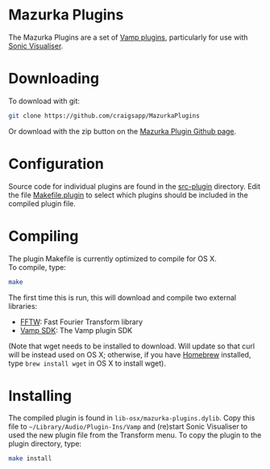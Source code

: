 Mazurka Plugins
================

The Mazurka Plugins are a set of [Vamp plugins](http://www.vamp-plugins.org),
particularly for use with [Sonic Visualiser](http://www.sonicvisualiser.org).


Downloading
===========

To download with git:

```bash
git clone https://github.com/craigsapp/MazurkaPlugins
```

Or download with the zip button on the [Mazurka Plugin Github page](https://github.com/craigsapp/MazurkaPlugins).


Configuration
=============

Source code for individual plugins are found in the
[src-plugin](https://github.com/craigsapp/MazurkaPlugins/tree/master/src-plugin)
directory.  Edit the file
[Makefile.plugin](https://github.com/craigsapp/MazurkaPlugins/tree/master/Makefile.plugin#L10-L25)
to select which plugins should be included in the compiled plugin file.


Compiling
=========

The plugin Makefile is currently optimized to compile for OS X.  
To compile, type:

```bash
make
```

The first time this is run, this will download and compile two 
external libraries:

* [FFTW](http://www.fftw.org): Fast Fourier Transform library
* [Vamp SDK](http://www.vamp-plugins.org): The Vamp plugin SDK

(Note that wget needs to be installed to download.  Will update so
that curl will be instead used on OS X; otherwise, if you have 
[Homebrew](http://brew.sh) installed, type `brew install wget`
in OS X to install wget).


Installing
==========

The compiled plugin is found in `lib-osx/mazurka-plugins.dylib`.
Copy this file to `~/Library/Audio/Plugin-Ins/Vamp` and (re)start
Sonic Visualiser to used the new plugin file from the Transform menu.
To copy the plugin to the plugin directory, type:

```bash
make install
```



